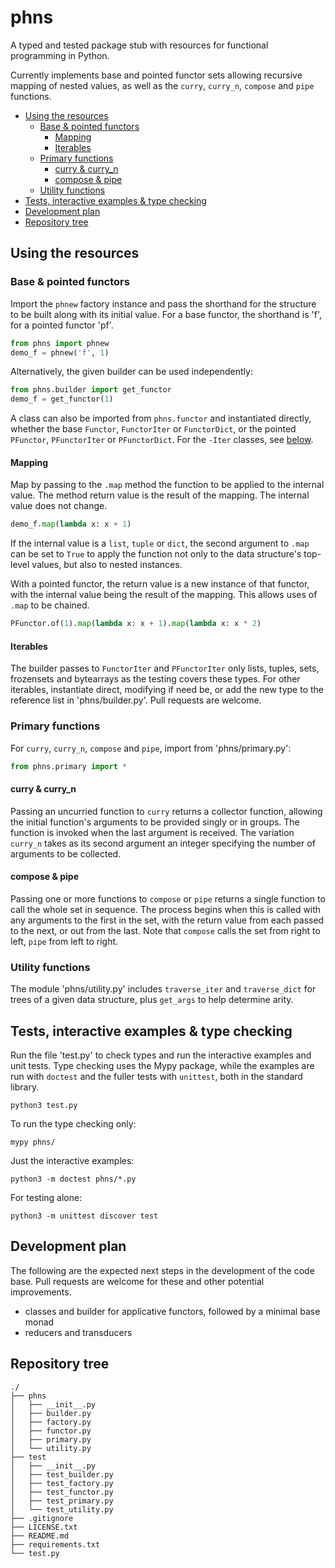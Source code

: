 # phns

A typed and tested package stub with resources for functional programming in Python.

Currently implements base and pointed functor sets allowing recursive mapping of nested values, as well as the `curry`, `curry_n`, `compose` and `pipe` functions.

- [Using the resources](#using-the-resources)
    - [Base & pointed functors](#base--pointed-functors)
        - [Mapping](#mapping)
        - [Iterables](#iterables)
    - [Primary functions](#primary-functions)
        - [curry & curry_n](#curry--curry_n)
        - [compose & pipe](#compose--pipe)
    - [Utility functions](#utility-functions)
- [Tests, interactive examples & type checking](#tests-interactive-examples--type-checking)
- [Development plan](#development-plan)
- [Repository tree](#repository-tree)

## Using the resources

### Base & pointed functors

Import the `phnew` factory instance and pass the shorthand for the structure to be built along with its initial value. For a base functor, the shorthand is 'f', for a pointed functor 'pf'.

```python
from phns import phnew
demo_f = phnew('f', 1)
```

Alternatively, the given builder can be used independently:

```python
from phns.builder import get_functor
demo_f = get_functor(1)
```

A class can also be imported from `phns.functor` and instantiated directly, whether the base `Functor`, `FunctorIter` or `FunctorDict`, or the pointed `PFunctor`, `PFunctorIter` or `PFunctorDict`. For the `-Iter` classes, see [below](#iterable-values).

#### Mapping

Map by passing to the `.map` method the function to be applied to the internal value. The method return value is the result of the mapping. The internal value does not change.

```python
demo_f.map(lambda x: x + 1)
```

If the internal value is a `list`, `tuple` or `dict`, the second argument to `.map` can be set to `True` to apply the function not only to the data structure's top-level values, but also to nested instances.

With a pointed functor, the return value is a new instance of that functor, with the internal value being the result of the mapping. This allows uses of `.map` to be chained.

```python
PFunctor.of(1).map(lambda x: x + 1).map(lambda x: x * 2)
```

#### Iterables

The builder passes to `FunctorIter` and `PFunctorIter` only lists, tuples, sets, frozensets and bytearrays as the testing covers these types. For other iterables, instantiate direct, modifying if need be, or add the new type to the reference list in 'phns/builder.py'. Pull requests are welcome.

### Primary functions

For `curry`, `curry_n`, `compose` and `pipe`, import from 'phns/primary.py':

```python
from phns.primary import *
```

#### curry & curry_n

Passing an uncurried function to `curry` returns a collector function, allowing the initial function's arguments to be provided singly or in groups. The function is invoked when the last argument is received. The variation `curry_n` takes as its second argument an integer specifying the number of arguments to be collected.

#### compose & pipe

Passing one or more functions to `compose` or `pipe` returns a single function to call the whole set in sequence. The process begins when this is called with any arguments to the first in the set, with the return value from each passed to the next, or out from the last. Note that `compose` calls the set from right to left, `pipe` from left to right.

### Utility functions

The module 'phns/utility.py' includes `traverse_iter` and `traverse_dict` for trees of a given data structure, plus `get_args` to help determine arity.

## Tests, interactive examples & type checking

Run the file 'test.py' to check types and run the interactive examples and unit tests. Type checking uses the Mypy package, while the examples are run with `doctest` and the fuller tests with `unittest`, both in the standard library.

```shell
python3 test.py
```

To run the type checking only:

```shell
mypy phns/
```

Just the interactive examples:

```shell
python3 -m doctest phns/*.py
```

For testing alone:

```shell
python3 -m unittest discover test
```

## Development plan

The following are the expected next steps in the development of the code base. Pull requests are welcome for these and other potential improvements.

- classes and builder for applicative functors, followed by a minimal base monad
- reducers and transducers

## Repository tree

```
./
├── phns
│   ├── __init__.py
│   ├── builder.py
│   ├── factory.py
│   ├── functor.py
│   ├── primary.py
│   └── utility.py
├── test
│   ├── __init__.py
│   ├── test_builder.py
│   ├── test_factory.py
│   ├── test_functor.py
│   ├── test_primary.py
│   └── test_utility.py
├── .gitignore
├── LICENSE.txt
├── README.md
├── requirements.txt
└── test.py
```
